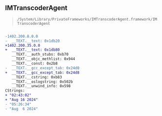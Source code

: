 ## IMTranscoderAgent

> `/System/Library/PrivateFrameworks/IMTranscoderAgent.framework/IMTranscoderAgent`

```diff

-1402.200.8.0.0
-  __TEXT.__text: 0x1db20
+1402.200.35.0.0
+  __TEXT.__text: 0x1db80
   __TEXT.__auth_stubs: 0xb70
   __TEXT.__objc_methlist: 0x944
   __TEXT.__const: 0x2b8
-  __TEXT.__gcc_except_tab: 0x24d0
+  __TEXT.__gcc_except_tab: 0x24d8
   __TEXT.__cstring: 0xb83
   __TEXT.__oslogstring: 0x502b
   __TEXT.__unwind_info: 0x598
CStrings:
+ "02:43:02"
+ "Aug 16 2024"
- "05:26:34"
- "Aug  6 2024"

```
